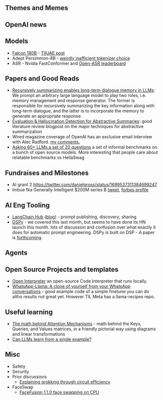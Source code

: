 ## Themes and Memes


## OpenAI news

## Models

- [Falcon 180B](https://news.ycombinator.com/item?id=37404424#37409823) - [TIIUAE post](https://falconllm.tii.ae/falcon.html)
- Adept Persimmon-8B - [weirdly inefficient tokenizer choice](https://twitter.com/suchenzang/status/1699926154298482837)
- ASR - Nvidia FastConformer and [Open-ASR leaderboard](https://huggingface.co/spaces/hf-audio/open_asr_leaderboard)

## Papers and Good Reads

- [Recursively summarizing enables long-term dialogue memory in LLMs](https://arxiv.org/abs/2308.15022): We prompt an arbitrary large language model to play two roles, i.e. memory management and response generator. The former is responsible for recursively summarizing the key information along with long-term dialogue, and the latter is to incorporate the memory to generate an appropriate response.
- [Evaluation & Hallucination Detection for Abstractive Summaries](https://eugeneyan.com/writing/abstractive/): good literature review blogpost on the major techniques for abstractive summarization
- Wired magazine coverage of OpenAI has an exclusive email interview with Alec Radford. [my comments.](https://twitter.com/swyx/status/1699369076529971545)
- [Asking 60+ LLMs a set of 20 questions](https://benchmarks.llmonitor.com/) a set of informal benchmarks on a bunch of open source models. More interesting that people care about relatable benchmarks vs HellaSwag

## Fundraises and Milestones

- AI grant 2 https://twitter.com/danielgross/status/1699537311384699247
- Imbue fka Generally Intelligent $200M series B [tweet](https://twitter.com/kanjun/status/1699794157945208918?s=20),  [forbes profile](https://www.forbes.com/sites/alexkonrad/2023/09/07/ai-research-lab-imbue-nabs-200-million-for-speculative-bet-to-build-ai-agents/?sh=7903e5d2b1ee)

## AI Eng Tooling

- [LangChain Hub](https://twitter.com/LangChainAI/status/1699095883512778823) ([blog](https://blog.langchain.dev/langchain-prompt-hub/)) - prompt publishing, discovery, sharing
- [DSPy](https://news.ycombinator.com/item?id=37417698) - we covered this last month, but seems to have done its HN launch this month. lots of discussion and confusion over what exactly it does for automatic prompt engineering. DSPy is built on DSP - A paper is [forthcoming](https://news.ycombinator.com/item?id=37423746).

## Agents

## Open Source Projects and templates

- [Open Interpreter](https://twitter.com/hellokillian/status/1699156860073640038) an open-source Code Interpreter that runs locally.
- [WhatsApp-Llama: A clone of yourself from your WhatsApp conversations](https://github.com/Ads-cmu/WhatsApp-Llama) - good example code of a simple finetune you can do altho results not great yet. However TIL Meta has a llama-recipes repo.


## Useful learning

- [The math behind Attention Mechanisms](https://www.youtube.com/watch?v=UPtG_38Oq8o) - math behind the Keys, Queries, and Values matrices, in a friendly pictorial way using diagrams and linear transformations
- [Can LLMs learn from a single example?](https://www.fast.ai/posts/2023-09-04-learning-jumps/)

## Misc

- Safety
- Security
- Prior discussions
	- [Explaining grokking through circuit efficiency](https://arxiv.org/abs/2309.02390)
- FaceSwap
	- [FaceFusion 1.1.0 face swapping on CPU](https://twitter.com/henryruhs/status/1699362697941254629)

